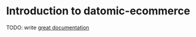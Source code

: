 # Introduction to datomic-ecommerce

TODO: write [great documentation](http://jacobian.org/writing/what-to-write/)
